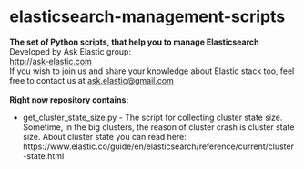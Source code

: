 # elasticsearch-management-scripts
<b>The set of Python scripts, that help you to manage Elasticsearch</b></br>
Developed by Ask Elastic group:</br>
http://ask-elastic.com </br>
If you wish to join us and share your knowledge about Elastic stack too, feel free to contact us at ask.elastic@gmail.com
</br></br>
<b>Right now repository contains:</b>
<ul>
<li>get_cluster_state_size.py - The script for collecting cluster state size. </br>
  Sometime, in the big clusters, the reason of cluster crash is cluster state size.
  About cluster state you can read here:
  https://www.elastic.co/guide/en/elasticsearch/reference/current/cluster-state.html
  
</ul>
